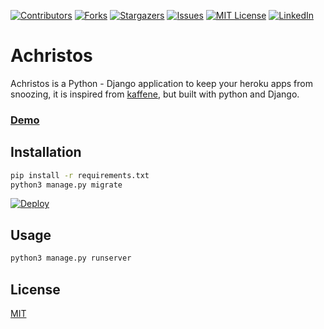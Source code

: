 
[![Contributors][contributors-shield]][contributors-url]
[![Forks][forks-shield]][forks-url]
[![Stargazers][stars-shield]][stars-url]
[![Issues][issues-shield]][issues-url]
[![MIT License][license-shield]][license-url]
[![LinkedIn][linkedin-shield]][linkedin-url]


# Achristos

Achristos is a Python - Django application to keep your heroku apps from snoozing, it is inspired from [kaffene](https://kaffeine.herokuapp.com/), but built with python and Django.
### <a href="https://murmuring-chamber-51612.herokuapp.com/" target="_blank">Demo</a>



## Installation

```bash
pip install -r requirements.txt
python3 manage.py migrate
```

[![Deploy](https://www.herokucdn.com/deploy/button.svg)](https://heroku.com/deploy?template=https://github.com/n0tNoah/achristos)


## Usage

```bash
python3 manage.py runserver
```

## License
[MIT](https://choosealicense.com/licenses/mit/)


<!-- MARKDOWN LINKS & IMAGES -->
<!-- https://www.markdownguide.org/basic-syntax/#reference-style-links -->
[contributors-shield]: https://img.shields.io/github/contributors/n0tNoah/achristos.svg?style=for-the-badge
[contributors-url]: https://github.com/n0tNoah/achristos/graphs/contributors
[forks-shield]: https://img.shields.io/github/forks/n0tNoah/achristos.svg?style=for-the-badge
[forks-url]: https://github.com/n0tNoah/achristos/network/members
[stars-shield]: https://img.shields.io/github/stars/n0tNoah/achristos.svg?style=for-the-badge
[stars-url]: https://github.com/n0tNoah/achristos/stargazers
[issues-shield]: https://img.shields.io/github/issues/n0tNoah/achristos.svg?style=for-the-badge
[issues-url]: https://github.com/n0tNoah/achristos/issues
[license-shield]: https://img.shields.io/github/license/n0tNoah/achristos?style=for-the-badge
[linkedin-shield]: https://img.shields.io/badge/-LinkedIn-black.svg?style=for-the-badge&logo=linkedin&colorB=555
[linkedin-url]: https://www.linkedin.com/in/keshav-pachpinde-044531211/
[license-url]: https://github.com/n0tNoah/achristos/blob/master/LICENSE.txt
